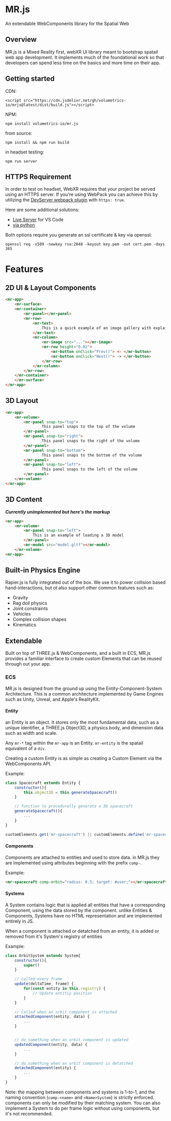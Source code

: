 # MR.js

An extendable WebComponents library for the Spatial Web

## Overview

MR.js is a Mixed Reality first, webXR UI library meant to bootstrap spatail web app development. It implements much of the foundational work so that developers can spend less time on the basics and more time on their app.

## Getting started

CDN:

`<script src="https://cdn.jsdelivr.net/gh/volumetrics-io/mrjs@latest/dist/build.js"></script>
`

NPM:

`npm install volumetrics-io/mr.js`

from source:

`npm install && npm run build`

in headset testing:

`npm run server`

## HTTPS Requirement

In order to test on headset, WebXR requires that your project be served using an HTTPS server. If you're using WebPack you can achieve this by utilizing the [DevServer webpack plugin](https://webpack.js.org/configuration/dev-server/) with `https: true`. 

Here are some additional solutions:

- [Live Server](https://marketplace.visualstudio.com/items?itemName=ritwickdey.LiveServer) for VS Code
- [via python](https://anvileight.com/blog/posts/simple-python-http-server/)

Both options require you generate an ssl certificate & key via openssl:

`openssl req -x509 -newkey rsa:2048 -keyout key.pem -out cert.pem -days 365`

# Features

## 2D UI & Layout Components

```html
<mr-app>
    <mr-surface>
    <mr-container>
        <mr-panel></mr-panel>
        <mr-row>
            <mr-text>
                This is a quick example of an image gallery with explainer text.
            </mr-text>
            <mr-column>
                <mr-image src="..."></mr-image>
                <mr-row height="0.02">
                    <mr-button onClick="Prev()"> <- </mr-button>
                    <mr-button onClick="Next()"> -> </mr-button>
                </mr-row>
            </mr-column>
        </mr-row>
    </mr-container>
    </mr-surface>
</mr-app>
```

## 3D Layout

```html
<mr-app>
    <mr-volume>
        <mr-panel snap-to="top">
                This panel snaps to the top of the volume
        </mr-panel>
        <mr-panel snap-to="right">
                This panel snaps to the right of the volume
        </mr-panel>
        <mr-panel snap-to="bottom">
                This panel snaps to the bottom of the volume
        </mr-panel>
        <mr-panel snap-to="left">
                This panel snaps to the left of the volume
        </mr-panel>
    </mr-volume>
</mr-app>
```

## 3D Content

_**Currently unimplemented but here's the markup**_

```html
<mr-app>
    <mr-volume>
        <mr-panel snap-to="left">
            This is an example of loading a 3D model
        </mr-panel>
        <mr-model src="model.gltf"></mr-model>
    </mr-volume>
<mr-app>
```
## Built-in Physics Engine

Rapier.js is fully integrated out of the box. We use it to power collision based hand-interactions, but ot also support other common features such as:

- Gravity
- Rag doll physics
- Joint constraints
- Vehicles
- Complex collision shapes
- Kinematics

## Extendable

Built on top of THREE.js & WebComponents, and a built in ECS, MR.js provides a familiar interface to create custom Elements that can be reused through out your app.

### ECS

MR.js is designed from the ground up using the Entity-Component-System Architecture. This is a common architecture implemented by Game Engines such as Unity, Unreal, and Apple's RealityKit.

#### Entity

an Entity is an object. It stores only the most fundamental data, such as a unique identifier, a THREE.js Object3D, a physics body, and dimension data such as width and scale.

Any `mr-*` tag within the `mr-app` is an Entity. `mr-entity` is the spatail equivalent of a `div`.

Creating a custom Entity is as simple as creating a Custom Element via the WebComponents API.

Example:

```js
class Spacecraft extends Entity {
    constructor(){
        this.object3D = this.generateSpacecraft()
    }

    // function to procedurally generate a 3D spacecraft
    generateSpacecraft(){
        ...
    }
}

customElements.get('mr-spacecraft') || customElements.define('mr-spacecraft', Spacecraft)
```

#### Components

Components are attached to entities and used to store data. in MR.js they are implemented using attributes beginning with the prefix `comp-`.

Example:

```html
<mr-spacecraft comp-orbit="radius: 0.5; target: #user;"></mr-spacecraft>
```

#### Systems

A System contains logic that is applied all entities that have a corresponding Component, using the data stored by the component. unlike Entities & Components, Systems have no HTML representation and are implemented entirely in JS.

When a component is attached or detatched from an entity, it is added or removed from it's System's registry of entities

Example:

```js
class OrbitSystem extends System{
    constructor(){
        super()
    }

    // called every frame
    update(deltaTime, frame) {
        for(const entity in this.registry) {
            // Update entitiy position
        }
    }

    // Called when an orbit component is attached
    attachedComponent(entity, data) {
        ...
    }


    // do something when an orbit component is updated
    updatedComponent(entity, data) {
        ...
    }

    // do something when an orbit component is detatched
    detachedComponent(entity) {
        ...
    }
}
```

Note: the mapping between components and systems is 1-to-1, and the naming convention (`comp-<name>` and `<Name>System`) is strictly enforced. components can only be modified by their matching system. You can also implement a System to do per frame logic without using components, but it's not recommended.
